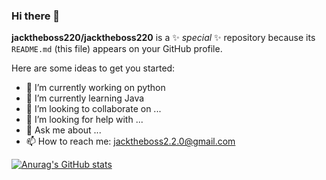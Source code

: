 ### Hi there 👋


**jacktheboss220/jacktheboss220** is a ✨ _special_ ✨ repository because its `README.md` (this file) appears on your GitHub profile.

Here are some ideas to get you started:

- 🔭 I’m currently working on python
- 🌱 I’m currently learning Java
- 👯 I’m looking to collaborate on ...
- 🤔 I’m looking for help with ...
- 💬 Ask me about ...
- 📫 How to reach me: jacktheboss2.2.0@gmail.com

[![Anurag's GitHub stats](https://github-readme-stats.vercel.app/api?username=jacktheboss220)](https://github.com/anuraghazra/github-readme-stats)
